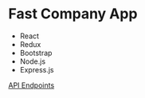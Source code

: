 # Fast Company App

- React
- Redux
- Bootstrap
- Node.js
- Express.js

[API Endpoints](https://vladilen.notion.site/Api-Endpoints-9c0dc0d186c84447b293c0ac986e6c00)
